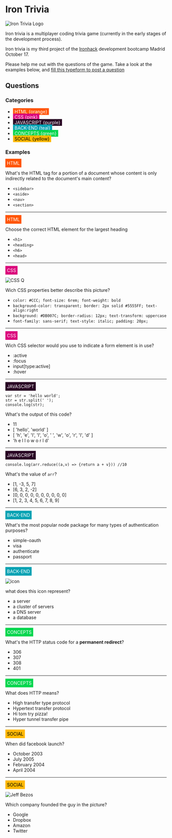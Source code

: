 # Iron Trivia

![Iron Trivia Logo](https://i.imgur.com/YZD6BBq.png)

Iron trivia is a multiplayer coding trivia game (currently in the early stages of the development process).

Iron trivia is my third project of the [Ironhack](https://www.ironhack.com) development bootcamp Madrid October 17.

Please help me out with the questions of the game. Take a look at the examples below, and [fill this typeform to post a question](https://abrahamcastro.typeform.com/to/z6TH3k)

## Questions

### Categories

+ <span style="background-color:#FF5503;color:white;padding:2px 5px">HTML {orange}</span>
+ <span style="background-color:#DB007C;color:white;padding:2px 5px">CSS {pink}</span>
+ <span style="background-color:#290224;color:white;padding:2px 5px">JAVASCRIPT {purple}</span>
+ <span style="background-color:#00A2B3;color:white;padding:2px 5px">BACK-END {teal}</span>
+ <span style="background-color:#00D64E;color:white;padding:2px 5px">CONCEPTS {green}</span>
+ <span style="background-color:#FFB803; color:black;padding:2px 5px">SOCIAL {yellow}</span>

### Examples

<span style="background-color:#FF5503;color:white;padding:5px">HTML</span>

What's the HTML tag for a portion of a document whose content is only indirectly related to the document's main content?

+ `<sidebar>`
+ `<aside>`
+ `<nav>`
+ `<section>`

---

<span style="background-color:#FF5503;color:white;padding:5px">HTML</span>

Choose the correct HTML element for the largest heading

+ `<h1>`
+ `<heading>`
+ `<h6>`
+ `<head>`

---

<span style="background-color:#DB007C;color:white;padding:5px">CSS</span>

![CSS Q](https://i.imgur.com/f7ssWLc.png)

Wich CSS properties better describe this picture?

+ `color: #CCC; font-size: 6rem; font-weight: bold`
+ `background-color: transparent; border: 2px solid #5555FF; text-align:right`
+ `background: #DB007C; border-radius: 12px; text-transform: uppercase`
+ `font-family: sans-serif; text-style: italic; padding: 20px;`

---

<span style="background-color:#DB007C;color:white;padding:5px">CSS</span>

Wich CSS selector would you use to indicate a form element is in use?

+ :active
+ :focus
+ input[type:active]
+ :hover

---

<span style="background-color:#290224;color:white;padding:5px">JAVASCRIPT</span>

```
var str = 'hello world';
str = str.split(' ');
console.log(str);
```

What's the output of this code?

+ 11
+ [ 'hello', 'world' ]
+ [ 'h', 'e', 'l', 'l', 'o', ' ', 'w', 'o', 'r', 'l', 'd' ]
+ 'h e l l o   w o r l d'

---

<span style="background-color:#290224;color:white;padding:5px">JAVASCRIPT</span>

```
console.log(arr.reduce((a,v) => {return a + v})) //10
```

What's the value of `arr`?

+ [1, -3, 5, 7]
+ [6, 3, 2, -2]
+ [0, 0, 0, 0, 0, 0, 0, 0, 0, 0]
+ [1, 2, 3, 4, 5, 6, 7, 8, 9]

---

<span style="background-color:#00A2B3;color:white;padding:5px">BACK-END</span>

What's the most popular node package for many types of authentication purposes?

+ simple-oauth
+ visa
+ authenticate
+ passport

---

<span style="background-color:#00A2B3;color:white;padding:5px">BACK-END</span>

![icon](https://i.imgur.com/xxTIGrs.png)

what does this icon represent?

+ a server
+ a cluster of servers
+ a DNS server
+ a database

---

<span style="background-color:#00D64E;color:white;padding:5px">CONCEPTS</span>

What's the HTTP status code for a **permanent redirect**?

+ 306
+ 307
+ 308
+ 401

---

<span style="background-color:#00D64E;color:white;padding:5px">CONCEPTS</span>

What does HTTP means?

+ High transfer type protocol
+ Hypertext transfer protocol
+ Hi tom try pizza!
+ Hyper tunnel transfer pipe

---

<span style="background-color:#FFB803; color:black;padding:5px">SOCIAL</span>

When did facebook launch?

+ October 2003
+ July 2005
+ February 2004
+ April 2004

---

<span style="background-color:#FFB803; color:black;padding:5px">SOCIAL</span>

![Jeff Bezos](https://i.imgur.com/Zp6xLgT.jpg)

Which company founded the guy in the picture?

+ Google
+ Dropbox
+ Amazon
+ Twitter

